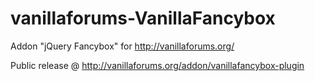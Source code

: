 vanillaforums-VanillaFancybox
=============================

Addon "jQuery Fancybox" for http://vanillaforums.org/

Public release @ http://vanillaforums.org/addon/vanillafancybox-plugin
